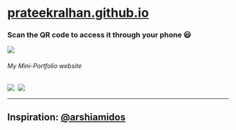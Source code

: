 # [prateekralhan.github.io](https://prateekralhan.github.io)

### Scan the QR code to access it through your phone 😃 

<kbd>
<img src="https://user-images.githubusercontent.com/29462447/135353584-4290d3d5-fae8-4adb-b3f3-1534b364c31c.png" data-canonical-src="https://user-images.githubusercontent.com/29462447/135353584-4290d3d5-fae8-4adb-b3f3-1534b364c31c.png"/> 
</kbd>

###### My Mini-Portfolio website

<kbd>
<img src="https://user-images.githubusercontent.com/29462447/100836190-df3c3080-3494-11eb-9b80-e326ca8b0ae3.png" data-canonical-src="https://user-images.githubusercontent.com/29462447/100836190-df3c3080-3494-11eb-9b80-e326ca8b0ae3.png"/> 
</kbd>

<kbd>
<img src="https://user-images.githubusercontent.com/29462447/100836193-e105f400-3494-11eb-9574-3e05206bab85.png" data-canonical-src="https://user-images.githubusercontent.com/29462447/100836193-e105f400-3494-11eb-9574-3e05206bab85.png"/> 
</kbd>

-----------------------------------------------------------------------------
Inspiration: [@arshiamidos](https://github.com/arshiamidos)
-----------------------------------------------------------------------------
